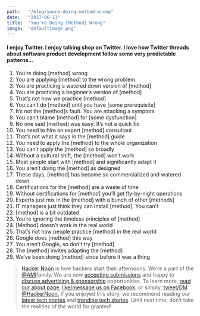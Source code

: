 ```yaml
---
path:	"/blog/youre-doing-method-wrong"
date:	"2017-06-11"
title:	"You’re Doing [Method] Wrong"
image:	"defaultimage.png"
---
```


#### I enjoy Twitter. I enjoy talking shop on Twitter. I love how Twitter threads about software product development follow some very predictable patterns…

1. You’re doing [method] wrong
2. You are applying [method] to the wrong problem
3. You are practicing a watered down version of [method]
4. You are practicing a beginner’s version of [method]
5. That’s not how we practice [method]
6. You can’t do [method] until you have [some prerequisite]
7. It’s not the [method]s fault. You are attacking a symptom
8. You can’t blame [method] for [some dysfunction]
9. No one said [method] was easy. It’s not a quick fix
10. You need to hire an expert [method] consultant
11. That’s not what it says in the [method] guide
12. You need to apply the [method] to the whole organization
13. You can’t apply the [method] so broadly
14. Without a cultural shift, the [method] won’t work
15. Most people start with [method] and significantly adapt it
16. You aren’t doing the [method] as designed
17. These days, [method] has become so commercialized and watered down
18. Certifications for the [method] are a waste of time
19. Without certifications for [method] you’ll get fly-by-night operations
20. Experts just mix in the [method] with a bunch of other [methods]
21. IT managers just think they can install [method]. You can’t
22. [method] is a bit outdated
23. You’re ignoring the timeless principles of [method]
24. [Method] doesn’t work in the real world
25. That’s not how people practice [method] in the real world
26. Google does [method] this way
27. You aren’t Google, so don’t try [method]
28. The [method] invites adapting the [method]
29. We’ve been doing [method] since before it was a thing

> [Hacker Noon](http://bit.ly/Hackernoon) is how hackers start their afternoons. We’re a part of the [@AMI](http://bit.ly/atAMIatAMI)family. We are now [accepting submissions](http://bit.ly/hackernoonsubmission) and happy to [discuss advertising & sponsorship](mailto:partners@amipublications.com) opportunities.
> To learn more, [read our about page](https://goo.gl/4ofytp), [like/message us on Facebook](http://bit.ly/HackernoonFB), or simply, [tweet/DM @HackerNoon.](https://goo.gl/k7XYbx)
> If you enjoyed this story, we recommend reading our [latest tech stories](http://bit.ly/hackernoonlatestt) and [trending tech stories](https://hackernoon.com/trending). Until next time, don’t take the realities of the world for granted!
